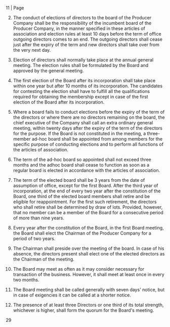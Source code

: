 11 | Page

2. The conduct of elections of directors to the board of the Producer Company shall be the responsibility of the incumbent board of the Producer Company, in the manner specified in these articles of association and election rules at least 10 days before the term of office outgoing directors comes to an end. The outgoing directors shall cease just after the expiry of the term and new directors shall take over from the very next day.

3. Election of directors shall normally take place at the annual general meeting. The election rules shall be formulated by the Board and approved by the general meeting.

4. The first election of the Board after its incorporation shall take place within one year but after 10 months of its incorporation. The candidates for contesting the election shall have to fulfill all the qualifications required for obtaining the membership except in case of the first election of the Board after its incorporation.

5. Where a board fails to conduct elections before the expiry of the term of the directors or where there are no directors remaining on the board, the chief executive of the Company shall call an extra ordinary general meeting, within twenty days after the expiry of the term of the directors for the purpose. If the Board is not constituted in the meeting, a three-member ad-hoc board shall be appointed from among members for the specific purpose of conducting elections and to perform all functions of the articles of association.

6. The term of the ad-hoc board so appointed shall not exceed three months and the adhoc board shall cease to function as soon as a regular board is elected in accordance with the articles of association.

7. The term of the elected board shall be 3 years from the date of assumption of office, except for the first Board. After the third year of incorporation, at the end of every two year after the constitution of the Board, one third of the elected board members shall retire and be eligible for reappointment. For the first such retirement, the directors who shall retire shall be determined by draw of lots. Provided, however, that no member can be a member of the Board for a consecutive period of more than nine years.

8. Every year after the constitution of the Board, in the first Board meeting, the Board shall elect the Chairman of the Producer Company for a period of two years.

9. The Chairman shall preside over the meeting of the board. In case of his absence, the directors present shall elect one of the elected directors as the Chairman of the meeting.

10. The Board may meet as often as it may consider necessary for transaction of the business. However, it shall meet at least once in every two months.

11. The Board meeting shall be called generally with seven days' notice, but in case of exigencies it can be called at a shorter notice.

12. The presence of at least three Directors or one third of its total strength, whichever is higher, shall form the quorum for the Board's meeting.

29